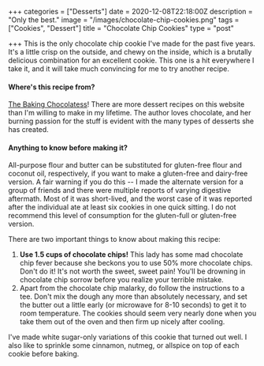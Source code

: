 +++
categories = ["Desserts"]
date = 2020-12-08T22:18:00Z
description = "Only the best."
image = "/images/chocolate-chip-cookies.png"
tags = ["Cookies", "Dessert"]
title = "Chocolate Chip Cookies"
type = "post"

+++
This is the only chocolate chip cookie I've made for the past five years. It's a little crisp on the outside, and chewy on the inside, which is a brutally delicious combination for an excellent cookie. This one is a hit everywhere I take it, and it will take much convincing for me to try another recipe.

#### Where's this recipe from?

[The Baking Chocolatess](https://www.thebakingchocolatess.com/perfect-chocolate-chip-cookies/ "The Baking Chocolatess")! There are more dessert recipes on this website than I'm willing to make in my lifetime. The author loves chocolate, and her burning passion for the stuff is evident with the many types of desserts she has created.

#### Anything to know before making it?

All-purpose flour and butter can be substituted for gluten-free flour and coconut oil, respectively, if you want to make a gluten-free and dairy-free version. A fair warning if you do this -- I made the alternate version for a group of friends and there were multiple reports of varying digestive aftermath. Most of it was short-lived, and the worst case of it was reported after the individual ate at least six cookies in one quick sitting. I do not recommend this level of consumption for the gluten-full or gluten-free version.

There are two important things to know about making this recipe:

1. **Use 1.5 cups of chocolate chips!** This lady has some mad chocolate chip fever because she beckons you to use 50% more chocolate chips. Don't do it! It's not worth the sweet, sweet pain! You'll be drowning in chocolate chip sorrow before you realize your terrible mistake.
2. Apart from the chocolate chip malarky, do follow the instructions to a tee. Don't mix the dough any more than absolutely necessary, and set the butter out a little early (or microwave for 8-10 seconds) to get it to room temperature. The cookies should seem very nearly done when you take them out of the oven and then firm up nicely after cooling.

I've made white sugar-only variations of this cookie that turned out well. I also like to sprinkle some cinnamon, nutmeg, or allspice on top of each cookie before baking.